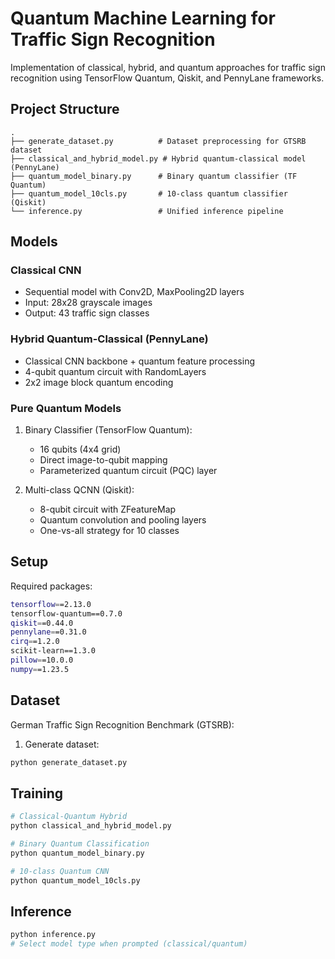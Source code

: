 # Quantum Machine Learning for Traffic Sign Recognition

Implementation of classical, hybrid, and quantum approaches for traffic sign recognition using TensorFlow Quantum, Qiskit, and PennyLane frameworks.

## Project Structure

```
.
├── generate_dataset.py          # Dataset preprocessing for GTSRB dataset
├── classical_and_hybrid_model.py # Hybrid quantum-classical model (PennyLane)
├── quantum_model_binary.py      # Binary quantum classifier (TF Quantum)
├── quantum_model_10cls.py       # 10-class quantum classifier (Qiskit)
└── inference.py                 # Unified inference pipeline
```

## Models

### Classical CNN
- Sequential model with Conv2D, MaxPooling2D layers
- Input: 28x28 grayscale images
- Output: 43 traffic sign classes

### Hybrid Quantum-Classical (PennyLane)
- Classical CNN backbone + quantum feature processing
- 4-qubit quantum circuit with RandomLayers
- 2x2 image block quantum encoding

### Pure Quantum Models
1. Binary Classifier (TensorFlow Quantum):
   - 16 qubits (4x4 grid)
   - Direct image-to-qubit mapping
   - Parameterized quantum circuit (PQC) layer

2. Multi-class QCNN (Qiskit):
   - 8-qubit circuit with ZFeatureMap
   - Quantum convolution and pooling layers
   - One-vs-all strategy for 10 classes

## Setup

Required packages:
```bash
tensorflow==2.13.0
tensorflow-quantum==0.7.0
qiskit==0.44.0
pennylane==0.31.0
cirq==1.2.0
scikit-learn==1.3.0
pillow==10.0.0
numpy==1.23.5
```

## Dataset

German Traffic Sign Recognition Benchmark (GTSRB):
1. Generate dataset:
```bash
python generate_dataset.py
```

## Training

```bash
# Classical-Quantum Hybrid
python classical_and_hybrid_model.py

# Binary Quantum Classification
python quantum_model_binary.py

# 10-class Quantum CNN
python quantum_model_10cls.py
```

## Inference

```bash
python inference.py
# Select model type when prompted (classical/quantum)
```


